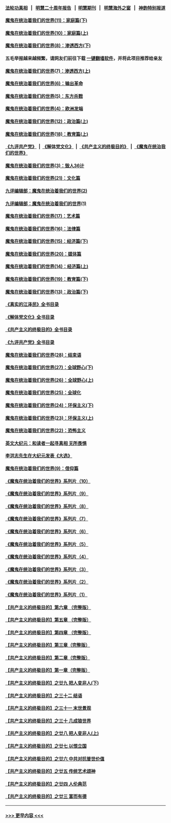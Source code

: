 #### [法轮功真相](https://github.com/gfw-breaker/truth/blob/master/README.md?t=0) &nbsp;&nbsp;|&nbsp;&nbsp; [明慧二十周年报告](https://github.com/gfw-breaker/mh-reports/blob/master/README.md?t=0) &nbsp;&nbsp;|&nbsp;&nbsp;[明慧期刊](https://github.com/gfw-breaker/mh-qikan) &nbsp;&nbsp;|&nbsp;&nbsp; [明慧海外之窗](https://github.com/gfw-breaker/mh-news/blob/master/README.md?t=0) &nbsp;&nbsp;|&nbsp;&nbsp; [神韵特别报道](https://github.com/gfw-breaker/mh-news/blob/master/shenyun.md?t=0)
#### [魔鬼在统治着我们的世界(11)：家庭篇(下)](../pages/nsc422/n10440961.md?t=12092050) 
#### [魔鬼在统治着我们的世界(10)：家庭篇(上)](../pages/nsc422/n10435448.md?t=12092050) 
#### [魔鬼在统治着我们的世界(8)：渗透西方(下)](../pages/nsc422/n10429603.md?t=12092050) 
#### 五毛举报越来越频繁，请网友们前往下载 [一键翻墙软件](https://github.com/gfw-breaker/ssr-accounts)，并将此项目推荐给亲友
#### [魔鬼在统治着我们的世界(7)：渗透西方(上)](../pages/nsc422/n10426013.md?t=12092050) 
#### [魔鬼在统治着我们的世界(6)：输出革命](../pages/nsc422/n10421536.md?t=12092050) 
#### [魔鬼在统治着我们的世界(5)：东方杀戮](../pages/nsc422/n10417707.md?t=12092050) 
#### [魔鬼在统治着我们的世界(4)：欧洲发端](../pages/nsc422/n10414890.md?t=12092050) 
#### [魔鬼在统治着我们的世界(12)：政治篇(上)](../pages/nsc422/n10444576.md?t=12092050) 
#### [魔鬼在统治着我们的世界(18)：教育篇(上)](../pages/nsc422/n10526970.md?t=12092050) 
#### [《九评共产党》](https://github.com/begood0513/9ping.md/blob/master/README.md) &nbsp;|&nbsp; [《解体党文化》](../../../../jtdwh.md/blob/master/README.md)  &nbsp;|&nbsp; [《共产主义的终极目的》](../../../../gczydzjmd.md/blob/master/README.md) &nbsp;|&nbsp; [《魔鬼在统治我们的世界》](../../../../mgztzwmdsj.md/blob/master/README.md) 
#### [魔鬼在统治着我们的世界(3)：毁人36计](../pages/nsc422/n10411583.md?t=12092050) 
#### [魔鬼在统治着我们的世界(21)：文化篇](../pages/nsc422/n10597706.md?t=12092050) 
#### [九评编辑部：魔鬼在统治着我们的世界(2)](../pages/nsc422/n10410036.md?t=12092050) 
#### [九评编辑部：魔鬼在统治着我们的世界(1)](../pages/nsc422/n10406825.md?t=12092050) 
#### [魔鬼在统治着我们的世界(17)：艺术篇](../pages/nsc422/n10499093.md?t=12092050) 
#### [魔鬼在统治着我们的世界(16)：法律篇](../pages/nsc422/n10485969.md?t=12092050) 
#### [魔鬼在统治着我们的世界(15)：经济篇(下)](../pages/nsc422/n10469975.md?t=12092050) 
#### [魔鬼在统治着我们的世界(20)：媒体篇](../pages/nsc422/n10586579.md?t=12092050) 
#### [魔鬼在统治着我们的世界(14)：经济篇(上)](../pages/nsc422/n10457370.md?t=12092050) 
#### [魔鬼在统治着我们的世界(19)：教育篇(下)](../pages/nsc422/n10564808.md?t=12092050) 
#### [魔鬼在统治着我们的世界(13)：政治篇(下)](../pages/nsc422/n10448270.md?t=12092050) 
#### [《真实的江泽民》全书目录](../pages/nsc422/n13721399.md?t=12092050) 
#### [《解体党文化》全书目录](../pages/nsc422/n13721157.md?t=12092050) 
#### [《共产主义的终极目的》全书目录](../pages/nsc422/n13721048.md?t=12092050) 
#### [《九评共产党》全书目录](../pages/nsc422/n13708085.md?t=12092050) 
#### [魔鬼在统治着我们的世界(28)：结束语](../pages/nsc422/n10936246.md?t=12092050) 
#### [魔鬼在统治着我们的世界(27)：全球野心(下)](../pages/nsc422/n10928319.md?t=12092050) 
#### [魔鬼在统治着我们的世界(26)：全球野心(上)](../pages/nsc422/n10900318.md?t=12092050) 
#### [魔鬼在统治着我们的世界(25)：全球化](../pages/nsc422/n10788205.md?t=12092050) 
#### [魔鬼在统治着我们的世界(24)：环保主义(下)](../pages/nsc422/n10695307.md?t=12092050) 
#### [魔鬼在统治着我们的世界(23)：环保主义(上)](../pages/nsc422/n10688613.md?t=12092050) 
#### [魔鬼在统治着我们的世界(22)：恐怖主义](../pages/nsc422/n10614727.md?t=12092050) 
#### [英文大纪元：和读者一起寻真相 无所畏惧](../pages/nsc422/n12542027.md?t=12092050) 
#### [李洪志先生在大纪元发表《大选》](../pages/nsc422/n12534746.md?t=12092050) 
#### [魔鬼在统治着我们的世界(9)：信仰篇](../pages/nsc422/n10432159.md?t=12092050) 
#### [《魔鬼在统治着我们的世界》系列片（10）](../pages/nsc422/n12292670.md?t=12092050) 
#### [《魔鬼在统治着我们的世界》系列片（9）](../pages/nsc422/n12290859.md?t=12092050) 
#### [《魔鬼在统治着我们的世界》系列片（8）](../pages/nsc422/n12287445.md?t=12092050) 
#### [《魔鬼在统治着我们的世界》系列片（7）](../pages/nsc422/n12283425.md?t=12092050) 
#### [《魔鬼在统治着我们的世界》系列片（6）](../pages/nsc422/n12282314.md?t=12092050) 
#### [《魔鬼在统治着我们的世界》系列片（5）](../pages/nsc422/n12281419.md?t=12092050) 
#### [《魔鬼在统治着我们的世界》系列片（4）](../pages/nsc422/n12274024.md?t=12092050) 
#### [《魔鬼在统治着我们的世界》系列片（3）](../pages/nsc422/n12271322.md?t=12092050) 
#### [《魔鬼在统治着我们的世界》系列片（2）](../pages/nsc422/n12269049.md?t=12092050) 
#### [《魔鬼在统治着我们的世界》系列片（1）](../pages/nsc422/n12267575.md?t=12092050) 
#### [【共产主义的终极目的】第六章 （完整版）](../pages/nsc422/n11428913.md?t=12092050) 
#### [【共产主义的终极目的】第五章 （完整版）](../pages/nsc422/n11428912.md?t=12092050) 
#### [【共产主义的终极目的】第四章 （完整版）](../pages/nsc422/n11428907.md?t=12092050) 
#### [【共产主义的终极目的】第三章（完整版）](../pages/nsc422/n11428848.md?t=12092050) 
#### [【共产主义的终极目的】第二章（完整版）](../pages/nsc422/n11428831.md?t=12092050) 
#### [【共产主义的终极目的】第一章（完整版）](../pages/nsc422/n11417651.md?t=12092050) 
#### [【共产主义的终极目的】之廿九 把人变非人(下)](../pages/nsc422/n11344140.md?t=12092050) 
#### [【共产主义的终极目的】之三十二 结语](../pages/nsc422/n11360535.md?t=12092050) 
#### [【共产主义的终极目的】之三十一 末世景观](../pages/nsc422/n11351129.md?t=12092050) 
#### [【共产主义的终极目的】之三十 几成狼世界](../pages/nsc422/n11348280.md?t=12092050) 
#### [【共产主义的终极目的】之廿八 把人变非人(上)](../pages/nsc422/n11340492.md?t=12092050) 
#### [【共产主义的终极目的】之廿七 以恨立国](../pages/nsc422/n11336944.md?t=12092050) 
#### [【共产主义的终极目的】之廿六 中共对抗普世价值](../pages/nsc422/n11324785.md?t=12092050) 
#### [【共产主义的终极目的】之廿五 传统艺术颂神](../pages/nsc422/n11296396.md?t=12092050) 
#### [【共产主义的终极目的】之廿四 人伦典范](../pages/nsc422/n11296397.md?t=12092050) 
#### [【共产主义的终极目的】之廿三 富而有德](../pages/nsc422/n11283598.md?t=12092050) 

----
#### [ >>> 更早内容 <<< ](../indexes/nsc422-earlier.md)
